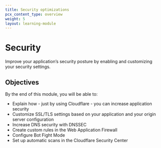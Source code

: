 ```yaml
---
title: Security optimizations
pcx_content_type: overview
weight: 5
layout: learning-module
---
```


# Security

Improve your application’s security posture by enabling and customizing your security settings. 

## Objectives

By the end of this module, you will be able to:

- Explain how - just by using Cloudflare - you can increase application security
- Customize SSL/TLS settings based on your application and your origin server configuration
- Increase DNS security with DNSSEC
- Create custom rules in the Web Application Firewall
- Configure Bot Fight Mode
- Set up automatic scans in the Cloudflare Security Center